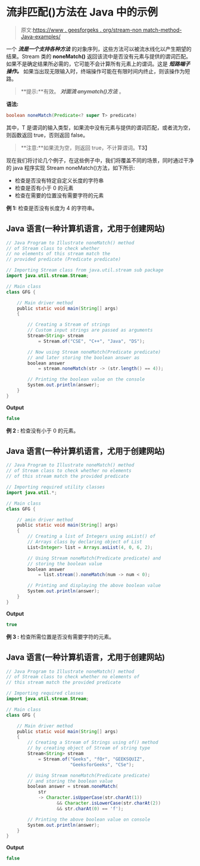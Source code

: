 # 流非匹配()方法在 Java 中的示例

> 原文:[https://www . geesforgeks . org/stream-non match-method-Java-examples/](https://www.geeksforgeeks.org/stream-nonematch-method-java-examples/)

一个 ***流是一个支持各种方法*** 的对象序列，这些方法可以被流水线化以产生期望的结果。Stream 类的 **noneMatch()** 返回该流中是否没有元素与提供的谓词匹配。如果不是确定结果所必需的，它可能不会计算所有元素上的谓词。这是 ***短路端子操作。*** 如果当出现无限输入时，终端操作可能在有限时间内终止，则该操作为短路。

> **提示:**有效。 ***对面流 anymatch()方法*** 。

**语法:**

```java
boolean noneMatch(Predicate<? super T> predicate)
```

其中，T 是谓词的输入类型，如果流中没有元素与提供的谓词匹配，或者流为空，则函数返回 true，否则返回 false。

> **注意:**如果流为空，则返回 true，不计算谓词。**T3】**

现在我们将讨论几个例子，在这些例子中，我们将覆盖不同的场景，同时通过干净的 java 程序实现 Stream noneMatch()方法，如下所示:

*   检查是否没有特定自定义长度的字符串
*   检查是否有小于 0 的元素
*   检查在需要的位置没有需要字符的元素

**例 1:** 检查是否没有长度为 4 的字符串。

## Java 语言(一种计算机语言，尤用于创建网站)

```java
// Java Program to Illustrate noneMatch() method
// of Stream class to check whether
// no elements of this stream match the
// provided predicate (Predicate predicate)

// Importing Stream class from java.util.stream sub package
import java.util.stream.Stream;

// Main class
class GFG {

    // Main driver method
    public static void main(String[] args)
    {

        // Creating a Stream of strings
        // Custom input strings are passed as arguments
        Stream<String> stream
            = Stream.of("CSE", "C++", "Java", "DS");

        // Now using Stream noneMatch(Predicate predicate)
        // and later storing the boolean answer as
        boolean answer
            = stream.noneMatch(str -> (str.length() == 4));

        // Printing the boolean value on the console
        System.out.println(answer);
    }
}
```

**Output**

```java
false
```

**例 2 :** 检查没有小于 0 的元素。

## Java 语言(一种计算机语言，尤用于创建网站)

```java
// Java Program to Illustrate noneMatch() method
// of Stream class to check whether no elements
// of this stream match the provided predicate

// Importing required utility classes
import java.util.*;

// Main class
class GFG {

    // amin driver method
    public static void main(String[] args)
    {
        // Creating a list of Integers using asList() of
        // Arrays class by declaring object of List
        List<Integer> list = Arrays.asList(4, 0, 6, 2);

        // Using Stream noneMatch(Predicate predicate) and
        // storing the boolean value
        boolean answer
            = list.stream().noneMatch(num -> num < 0);

        // Printing and displaying the above boolean value
        System.out.println(answer);
    }
}
```

**Output**

```java
true
```

**例 3 :** 检查所需位置是否没有需要字符的元素。

## Java 语言(一种计算机语言，尤用于创建网站)

```java
// Java Program to Illustrate noneMatch() method
// of Stream class to check whether no elements of
// this stream match the provided predicate

// Importing required classes
import java.util.stream.Stream;

// Main class
class GFG {

    // Main driver method
    public static void main(String[] args)
    {
        // Creating a Stream of Strings using of() method
        // by creating object of Stream of string type
        Stream<String> stream
            = Stream.of("Geeks", "fOr", "GEEKSQUIZ",
                        "GeeksforGeeks", "CSe");

        // Using Stream noneMatch(Predicate predicate)
        // and storing the boolean value
        boolean answer = stream.noneMatch(
            str
            -> Character.isUpperCase(str.charAt(1))
                   && Character.isLowerCase(str.charAt(2))
                   && str.charAt(0) == 'f');

        // Printing the above boolean value on console
        System.out.println(answer);
    }
}
```

**Output**

```java
false
```